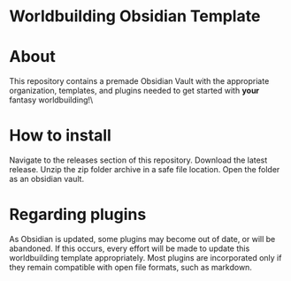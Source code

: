 # Worldbuilding Obsidian Template

# About

This repository contains a premade Obsidian Vault with the appropriate organization, templates, and plugins needed to get started with **your** fantasy worldbuilding!\

# How to install

Navigate to the releases section of this repository. Download the latest release. Unzip the zip folder archive in a safe file location. Open the folder as an obsidian vault.

# Regarding plugins

As Obsidian is updated, some plugins may become out of date, or will be abandoned. If this occurs, every effort will be made to update this worldbuilding template appropriately. Most plugins are incorporated only if they remain compatible with open file formats, such as markdown.
